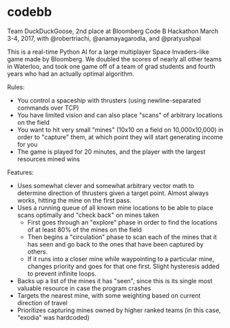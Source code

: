 # codebb
Team DuckDuckGoose, 2nd place at Bloomberg Code B Hackathon March 3-4, 2017, with @robertriachi, @anamayagarodia, and @pratyushpal

This is a real-time Python AI for a large multiplayer Space Invaders-like game made by Bloomberg. We doubled the scores of nearly all other teams in Waterloo, and took one game off of a team of grad students and fourth years who had an actually optimal algorithm.

Rules:
- You control a spaceship with thrusters (using newline-separated commands over TCP)
- You have limited vision and can also place "scans" of arbitrary locations on the field
- You want to hit very small "mines" (10x10 on a field on 10,000x10,000) in order to "capture" them, at which point they will start generating income for you
- The game is played for 20 minutes, and the player with the largest resources mined wins

Features:
- Uses somewhat clever and somewhat arbitrary vector math to determine direction of thrusters given a target point. Almost always works, hitting the mine on the first pass.
- Uses a running queue of all known mine locations to be able to place scans optimally and "check back" on mines taken
  - First goes through an "explore" phase in order to find the locations of at least 80% of the mines on the field
  - Then begins a "circulation" phase to scan each of the mines that it has seen and go back to the ones that have been captured by others.
  - If it runs into a closer mine while waypointing to a particular mine, changes priority and goes for that one first. Slight hysteresis added to prevent infinite loops.
- Backs up a list of the mines it has "seen", since this is its single most valuable resource in case the program crashes
- Targets the nearest mine, with some weighting based on current direction of travel
- Prioritizes capturing mines owned by higher ranked teams (in this case, "exodia" was hardcoded)
